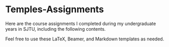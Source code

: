 # Temples-Assignments

Here are the course assignments I completed during my undergraduate years in SJTU, including the following contents. 

Feel free to use these LaTeX, Beamer, and Markdown templates as needed.
